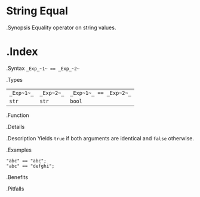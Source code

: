 # String Equal

.Synopsis
Equality operator on string values.

.Index
==

.Syntax
`_Exp_~1~ == _Exp_~2~`

.Types


|            |            |                         |
| --- | --- | --- |
| `_Exp~1~_` | `_Exp~2~_` | `_Exp~1~_ == _Exp~2~_`  |
| `str`     |  `str`    | `bool`                |


.Function

.Details

.Description
Yields `true` if both arguments are identical and `false` otherwise.

.Examples
```rascal-shell
"abc" == "abc";
"abc" == "defghi";
```

.Benefits

.Pitfalls

